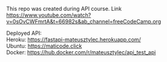 This repo was created during API course. Link https://www.youtube.com/watch?v=0sOvCWFmrtA&t=66982s&ab_channel=freeCodeCamp.org

Deployed API: \
Heroku: https://fastapi-mateusztylec.herokuapp.com/ \
Ubuntu: https://maticode.click \
Docker: https://hub.docker.com/r/mateusztylec/api_test_api